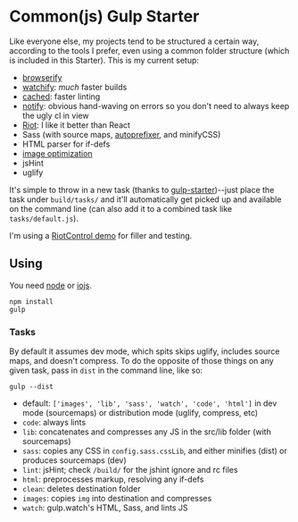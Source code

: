 # Common(js) Gulp Starter

Like everyone else, my projects tend to be structured a certain way, according to the tools I prefer, even using a common folder structure (which is included in this Starter). This is my current setup:

- [browserify](http://browserify.org/)
- [watchify](https://github.com/substack/watchify): _much_ faster builds
- [cached](https://github.com/wearefractal/gulp-cached): faster linting
- [notify](): obvious hand-waving on errors so you don't need to always keep the ugly cl in view
- [Riot](https://github.com/muut/riotjs): I like it better than React
- Sass (with source maps, [autoprefixer](https://github.com/postcss/autoprefixer), and minifyCSS)
- HTML parser for if-defs
- [image optimization](https://www.npmjs.com/package/gulp-imagemin)
- jsHint
- uglify

It's simple to throw in a new task (thanks to [gulp-starter](https://github.com/greypants/gulp-starter))--just place the task under `build/tasks/` and it'll automatically get picked up and available on the command line (can also add it to a combined task like `tasks/default.js`).

I'm using a [RiotControl demo](https://github.com/jimsparkman/RiotControl/tree/master/routing_demo) for filler and testing.

## Using

You need [node](http://nodejs.org/download/) or [iojs](https://iojs.org/en/index.html).
```
npm install
gulp
```

### Tasks

By default it assumes dev mode, which spits skips uglify, includes source maps, and doesn't compress. To do the opposite of those things on any given task, pass in `dist` in the command line, like so:
```
gulp --dist
```

- default: `['images', 'lib', 'sass', 'watch', 'code', 'html']` in dev mode (sourcemaps) or distribution mode (uglify, compress, etc)
- `code`: always lints
- `lib`: concatenates and compresses any JS in the src/lib folder (with sourcemaps)
- `sass`: copies any CSS in `config.sass.cssLib`, and either minifies (dist) or produces sourcemaps (dev)
- `lint`: jsHint; check `/build/` for the jshint ignore and rc files
- `html`: preprocesses markup, resolving any if-defs
- `clean`: deletes destination folder
- `images`: copies `img` into destination and compresses
- `watch`: gulp.watch's HTML, Sass, and lints JS